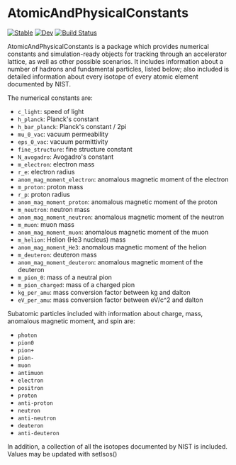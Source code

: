 # AtomicAndPhysicalConstants
[![Stable](https://img.shields.io/badge/docs-stable-blue.svg)](https://bmad-sim.github.io/AtomicAndPhysicalConstants.jl/stable/)
[![Dev](https://img.shields.io/badge/docs-dev-blue.svg)](https://bmad-sim.github.io/AtomicAndPhysicalConstants.jl/dev/)
[![Build Status](https://github.com/bmad-sim/AtomicAndPhysicalConstants.jl/actions/workflows/CI.yml/badge.svg?branch=main)](https://github.com/bmad-sim/AtomicAndPhysicalConstants.jl/actions/workflows/CI.yml?query=branch%3Amain)




AtomicAndPhysicalConstants is a package which provides numerical constants and
simulation-ready objects for tracking through an accelerator lattice, as well as
other possible scenarios. It includes information about a number of hadrons and
fundamental particles, listed below; also included is detailed information about
every isotope of every atomic element documented by NIST.

The numerical constants are:
- `c_light`: speed of light
- `h_planck`: Planck's constant
- `h_bar_planck`: Planck's constant / 2pi
- `mu_0_vac`: vacuum permeability
- `eps_0_vac`: vacuum permittivity
- `fine_structure`: fine structure constant
- `N_avogadro`: Avogadro's constant
- `m_electron`: electron mass
- `r_e`: electron radius
- `anom_mag_moment_electron`: anomalous magnetic moment of the electron
- `m_proton`: proton mass
- `r_p`: proton radius
- `anom_mag_moment_proton`: anomalous magnetic moment of the proton
- `m_neutron`: neutron mass
- `anom_mag_moment_neutron`: anomalous magnetic moment of the neutron
- `m_muon`: muon mass
- `anom_mag_moment_muon`: anomalous magnetic moment of the muon
- `m_helion`: Helion (He3 nucleus) mass
- `anom_mag_moment_He3`: anomalous magnetic moment of the helion
- `m_deuteron`: deuteron mass
- `anom_mag_moment_deuteron`: anomalous magnetic moment of the deuteron
- `m_pion_0`: mass of a neutral pion
- `m_pion_charged`: mass of a charged pion
- `kg_per_amu`: mass conversion factor between kg and dalton
- `eV_per_amu`: mass conversion factor between eV/c^2 and dalton


Subatomic particles included with information about
charge, mass, anomalous magnetic moment, and spin
are:
- `photon`
- `pion0`
- `pion+`
- `pion-`
- `muon`
- `antimuon`
- `electron`
- `positron`
- `proton`
- `anti-proton`
- `neutron`
- `anti-neutron`
- `deuteron`
- `anti-deuteron`


In addition, a collection of all the isotopes documented by NIST
is included. Values may be updated with setIsos()
